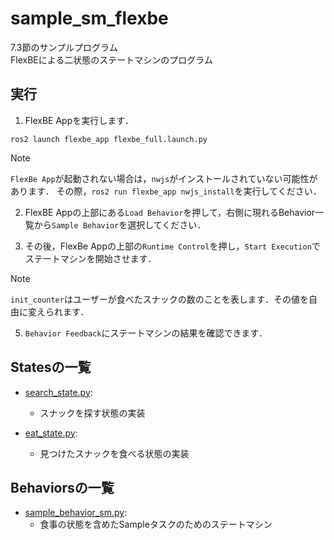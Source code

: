 # sample_sm_flexbe

7.3節のサンプルプログラム  
FlexBEによる二状態のステートマシンのプログラム


## 実行

1. FlexBE Appを実行します．
  ```
  ros2 launch flexbe_app flexbe_full.launch.py
  ```

> [!NOTE]
> `FlexBe App`が起動されない場合は，`nwjs`がインストールされていない可能性があります．
その際，`ros2 run flexbe_app nwjs_install`を実行してください．

2. FlexBE Appの上部にある`Load Behavior`を押して，右側に現れるBehavior一覧から`Sample Behavior`を選択してください．

3. その後，FlexBe Appの上部の`Runtime Control`を押し，`Start Execution`でステートマシンを開始させます．

> [!NOTE]
> `init_counter`はユーザーが食べたスナックの数のことを表します．その値を自由に変えられます．

5. `Behavior Feedback`にステートマシンの結果を確認できます．


## Statesの一覧

* [search_state.py](sample_sm_flexbe_states/sample_sm_flexbe_states/search_state.py):
  * スナックを探す状態の実装

* [eat_state.py](sample_sm_flexbe_states/sample_sm_flexbe_states/eat_state.py):
  * 見つけたスナックを食べる状態の実装 


## Behaviorsの一覧

* [sample_behavior_sm.py](sample_sm_flexbe_behaviors/sample_sm_flexbe_behaviors/sample_behavior_sm.py):
  * 食事の状態を含めたSampleタスクのためのステートマシン
